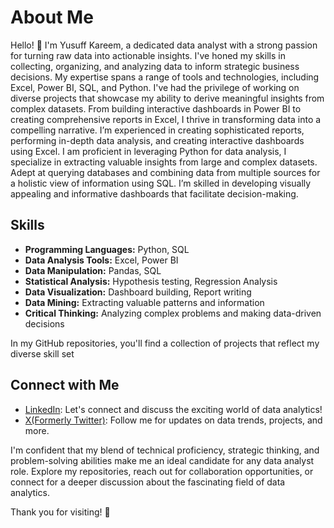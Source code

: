 # About Me
Hello! 👋 I'm Yusuff Kareem, a dedicated data analyst with a strong passion for turning raw data into actionable insights. I've honed my skills in collecting, organizing, and analyzing data to inform strategic business decisions. My expertise spans a range of tools and technologies, including Excel, Power BI, SQL, and Python.
I've had the privilege of working on diverse projects that showcase my ability to derive meaningful insights from complex datasets. From building interactive dashboards in Power BI to creating comprehensive reports in Excel, I thrive in transforming data into a compelling narrative.
I’m experienced in creating sophisticated reports, performing in-depth data analysis, and creating interactive dashboards using Excel. I am proficient in leveraging Python for data analysis, I specialize in extracting valuable insights from large and complex datasets. Adept at querying databases and combining data from multiple sources for a holistic view of information using SQL. I’m skilled in developing visually appealing and informative dashboards that facilitate decision-making.
## Skills
- **Programming Languages:** Python, SQL
- **Data Analysis Tools:** Excel, Power BI
- **Data Manipulation:** Pandas, SQL
- **Statistical Analysis:** Hypothesis testing, Regression Analysis
- **Data Visualization:** Dashboard building, Report writing
- **Data Mining:** Extracting valuable patterns and information
- **Critical Thinking:** Analyzing complex problems and making data-driven decisions

In my GitHub repositories, you'll find a collection of projects that reflect my diverse skill set

## Connect with Me
- [LinkedIn](https://www.linkedin.com/in/ysfgeneral): Let's connect and discuss the exciting world of data analytics!
- [X(Formerly Twitter)](https://x.com/YSF_General): Follow me for updates on data trends, projects, and more.

I'm confident that my blend of technical proficiency, strategic thinking, and problem-solving abilities make me an ideal candidate for any data analyst role. Explore my repositories, reach out for collaboration opportunities, or connect for a deeper discussion about the fascinating field of data analytics.

Thank you for visiting! 🚀



